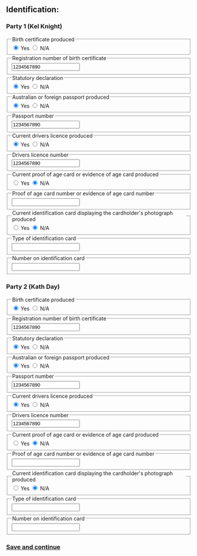 <h2> Identification: </h2>
<h3> Party 1 (Kel Knight) </h3>

<div class="nsw-forms">
        <div class="nsw-form-group">
            <fieldset class="nsw-form-fieldset">
            <legend>
            <span class="nsw-form-legend-text">Birth certificate produced</span>
            </legend>
            <div class="nsw-form-radio">
               <input class="nsw-form-radio__input" type="radio" name="{party1birthcert}" id="{party1birthcertyes}" checked>
               <label class="nsw-form-radio__label" for="{party1birthcertyes}">Yes</label>
               <input class="nsw-form-radio__input" type="radio" name="{party1birthcert}" id="{party1birthcertno}">
               <label class="nsw-form-radio__label" for="{party1birthcertno}">N/A</label>
            </div>
           </fieldset>
        </div>  
<div class="nsw-forms">
        <div class="nsw-form-group">
            <fieldset class="nsw-form-fieldset">
            <legend>
            <span class="nsw-form-legend-text">Registration number of birth certificate</span>
            </legend>
            <div class="nsw-form-text">
               <input class="nsw-form-text__input" type="text" name="{birthcertnumber}" id="{party1birthcertnumber}" value="1234567890">
            </div>
           </fieldset>
        </div>
<div class="nsw-forms">
        <div class="nsw-form-group">
            <fieldset class="nsw-form-fieldset">
            <legend>
            <span class="nsw-form-legend-text">Statutory declaration</span>
            </legend>
            <div class="nsw-form-radio">
               <input class="nsw-form-radio__input" type="radio" name="{party1statutorydeclaration}" id="{party1statutorydeclarationyes}" checked>
               <label class="nsw-form-radio__label" for="{party1statutorydeclarationyes}">Yes</label>
               <input class="nsw-form-radio__input" type="radio" name="{party1statutorydeclaration}" id="{party1statutorydeclarationno}">
               <label class="nsw-form-radio__label" for="{party1statutorydeclarationno}">N/A</label>
            </div>
           </fieldset>
        </div>  
<div class="nsw-forms">
        <div class="nsw-form-group">
            <fieldset class="nsw-form-fieldset">
            <legend>
            <span class="nsw-form-legend-text">Australian or foreign passport produced</span>
            </legend>
            <div class="nsw-form-radio">
               <input class="nsw-form-radio__input" type="radio" name="{party1passport}" id="{party1passportyes}" checked>
               <label class="nsw-form-radio__label" for="{party1passportyes}">Yes</label>
               <input class="nsw-form-radio__input" type="radio" name="{party1passport}" id="{party1passportno}">
               <label class="nsw-form-radio__label" for="{party1passportno}">N/A</label>
            </div>
           </fieldset>
        </div>       
<div class="nsw-forms">
        <div class="nsw-form-group">
            <fieldset class="nsw-form-fieldset">
            <legend>
            <span class="nsw-form-legend-text">Passport number</span>
            </legend>
            <div class="nsw-form-text">
               <input class="nsw-form-text__input" type="text" name="{passportnumber}" id="{party1passportnumber}" value="1234567890">
            </div>
           </fieldset>
        </div>        
<div class="nsw-forms">
        <div class="nsw-form-group">
            <fieldset class="nsw-form-fieldset">
            <legend>
            <span class="nsw-form-legend-text">Current drivers licence produced</span>
            </legend>
            <div class="nsw-form-radio">
               <input class="nsw-form-radio__input" type="radio" name="{party1driverslicence}" id="{party1driverslicenceyes}" checked>
               <label class="nsw-form-radio__label" for="{party1driverslicenceyes}">Yes</label>
               <input class="nsw-form-radio__input" type="radio" name="{party1driverslicence}" id="{party1driverslicenceno}">
               <label class="nsw-form-radio__label" for="{party1driverslicenceno}">N/A</label>
            </div>
           </fieldset>
        </div>          
<div class="nsw-forms">
        <div class="nsw-form-group">
            <fieldset class="nsw-form-fieldset">
            <legend>
            <span class="nsw-form-legend-text">Drivers licence number</span>
            </legend>
            <div class="nsw-form-text">
               <input class="nsw-form-text__input" type="text" name="{licencenumber}" id="{party1licencenumber}" value="1234567890">
            </div>
           </fieldset>
        </div>         
<div class="nsw-forms">
        <div class="nsw-form-group">
            <fieldset class="nsw-form-fieldset">
            <legend>
            <span class="nsw-form-legend-text">Current proof of age card or evidence of age card produced</span>
            </legend>
            <div class="nsw-form-radio">
               <input class="nsw-form-radio__input" type="radio" name="{party1proofofage}" id="{party1proofofageyes}">
               <label class="nsw-form-radio__label" for="{party1proofofageyes}">Yes</label>
               <input class="nsw-form-radio__input" type="radio" name="{party1proofofage}" id="{party1proofofageno}" checked>
               <label class="nsw-form-radio__label" for="{party1proofofageno}">N/A</label>
            </div>
           </fieldset>
        </div>         
<div class="nsw-forms">
        <div class="nsw-form-group">
            <fieldset class="nsw-form-fieldset">
            <legend>
            <span class="nsw-form-legend-text">Proof of age card number or evidence of age card number</span>
            </legend>
            <div class="nsw-form-text">
               <input class="nsw-form-text__input" type="text" name="{proofofagenumber}" id="{party1proofofagenumber}">
            </div>
           </fieldset>
        </div>            
<div class="nsw-forms">
        <div class="nsw-form-group">
            <fieldset class="nsw-form-fieldset">
            <legend>
            <span class="nsw-form-legend-text">Current identification card displaying the cardholder's photograph produced</span>
            </legend>
            <div class="nsw-form-radio">
               <input class="nsw-form-radio__input" type="radio" name="{party1photoID}" id="{party1photoIDyes}">
               <label class="nsw-form-radio__label" for="{party1photoIDyes}">Yes</label>
               <input class="nsw-form-radio__input" type="radio" name="{party1photoID}" id="{party1photoIDno}" checked>
               <label class="nsw-form-radio__label" for="{party1photoIDno}">N/A</label>
            </div>
           </fieldset>
        </div>   
<div class="nsw-forms">
        <div class="nsw-form-group">
            <fieldset class="nsw-form-fieldset">
            <legend>
            <span class="nsw-form-legend-text">Type of identification card</span>
            </legend>
            <div class="nsw-form-text">
               <input class="nsw-form-text__input" type="text" name="{photoIDtype}" id="{party1photoIDtype}">
            </div>
           </fieldset>
        </div>        
<div class="nsw-forms">
        <div class="nsw-form-group">
            <fieldset class="nsw-form-fieldset">
            <legend>
            <span class="nsw-form-legend-text">Number on identification card</span>
            </legend>
            <div class="nsw-form-text">
               <input class="nsw-form-text__input" type="text" name="{photoIDnumber}" id="{party1photoIDnumber}">
            </div>
           </fieldset>
        </div>       
        
        
        
<h3> Party 2 (Kath Day) </h3>

<div class="nsw-forms">
        <div class="nsw-form-group">
            <fieldset class="nsw-form-fieldset">
            <legend>
            <span class="nsw-form-legend-text">Birth certificate produced</span>
            </legend>
            <div class="nsw-form-radio">
               <input class="nsw-form-radio__input" type="radio" name="{party2birthcert}" id="{party2birthcertyes}" checked>
               <label class="nsw-form-radio__label" for="{party2birthcertyes}">Yes</label>
               <input class="nsw-form-radio__input" type="radio" name="{party2birthcert}" id="{party2birthcertno}">
               <label class="nsw-form-radio__label" for="{party2birthcertno}">N/A</label>
            </div>
           </fieldset>
        </div>  
<div class="nsw-forms">
        <div class="nsw-form-group">
            <fieldset class="nsw-form-fieldset">
            <legend>
            <span class="nsw-form-legend-text">Registration number of birth certificate</span>
            </legend>
            <div class="nsw-form-text">
               <input class="nsw-form-text__input" type="text" name="{birthcertnumber}" id="{party2birthcertnumber}" value="1234567890">
            </div>
           </fieldset>
        </div>
<div class="nsw-forms">
        <div class="nsw-form-group">
            <fieldset class="nsw-form-fieldset">
            <legend>
            <span class="nsw-form-legend-text">Statutory declaration</span>
            </legend>
            <div class="nsw-form-radio">
               <input class="nsw-form-radio__input" type="radio" name="{party2statutorydeclaration}" id="{party2statutorydeclarationyes}" checked>
               <label class="nsw-form-radio__label" for="{party2statutorydeclarationyes}">Yes</label>
               <input class="nsw-form-radio__input" type="radio" name="{party2statutorydeclaration}" id="{party2statutorydeclarationno}">
               <label class="nsw-form-radio__label" for="{party2statutorydeclarationno}">N/A</label>
            </div>
           </fieldset>
        </div>  
<div class="nsw-forms">
        <div class="nsw-form-group">
            <fieldset class="nsw-form-fieldset">
            <legend>
            <span class="nsw-form-legend-text">Australian or foreign passport produced</span>
            </legend>
            <div class="nsw-form-radio">
               <input class="nsw-form-radio__input" type="radio" name="{party2passport}" id="{party2passportyes}" checked>
               <label class="nsw-form-radio__label" for="{party2passportyes}">Yes</label>
               <input class="nsw-form-radio__input" type="radio" name="{party2passport}" id="{party2passportno}">
               <label class="nsw-form-radio__label" for="{party2passportno}">N/A</label>
            </div>
           </fieldset>
        </div>       
<div class="nsw-forms">
        <div class="nsw-form-group">
            <fieldset class="nsw-form-fieldset">
            <legend>
            <span class="nsw-form-legend-text">Passport number</span>
            </legend>
            <div class="nsw-form-text">
               <input class="nsw-form-text__input" type="text" name="{passportnumber}" id="{party2passportnumber}" value="1234567890">
            </div>
           </fieldset>
        </div>        
<div class="nsw-forms">
        <div class="nsw-form-group">
            <fieldset class="nsw-form-fieldset">
            <legend>
            <span class="nsw-form-legend-text">Current drivers licence produced</span>
            </legend>
            <div class="nsw-form-radio">
               <input class="nsw-form-radio__input" type="radio" name="{party2driverslicence}" id="{party2driverslicenceyes}" checked>
               <label class="nsw-form-radio__label" for="{party2driverslicenceyes}">Yes</label>
               <input class="nsw-form-radio__input" type="radio" name="{party2driverslicence}" id="{party2driverslicenceno}">
               <label class="nsw-form-radio__label" for="{party2driverslicenceno}">N/A</label>
            </div>
           </fieldset>
        </div>          
<div class="nsw-forms">
        <div class="nsw-form-group">
            <fieldset class="nsw-form-fieldset">
            <legend>
            <span class="nsw-form-legend-text">Drivers licence number</span>
            </legend>
            <div class="nsw-form-text">
               <input class="nsw-form-text__input" type="text" name="{licencenumber}" id="{party2licencenumber}" value="1234567890">
            </div>
           </fieldset>
        </div>         
<div class="nsw-forms">
        <div class="nsw-form-group">
            <fieldset class="nsw-form-fieldset">
            <legend>
            <span class="nsw-form-legend-text">Current proof of age card or evidence of age card produced</span>
            </legend>
            <div class="nsw-form-radio">
               <input class="nsw-form-radio__input" type="radio" name="{party2proofofage}" id="{party2proofofageyes}">
               <label class="nsw-form-radio__label" for="{party2proofofageyes}">Yes</label>
               <input class="nsw-form-radio__input" type="radio" name="{party2proofofage}" id="{party2proofofageno}" checked>
               <label class="nsw-form-radio__label" for="{party2proofofageno}">N/A</label>
            </div>
           </fieldset>
        </div>         
<div class="nsw-forms">
        <div class="nsw-form-group">
            <fieldset class="nsw-form-fieldset">
            <legend>
            <span class="nsw-form-legend-text">Proof of age card number or evidence of age card number</span>
            </legend>
            <div class="nsw-form-text">
               <input class="nsw-form-text__input" type="text" name="{proofofagenumber}" id="{party2proofofagenumber}">
            </div>
           </fieldset>
        </div>            
<div class="nsw-forms">
        <div class="nsw-form-group">
            <fieldset class="nsw-form-fieldset">
            <legend>
            <span class="nsw-form-legend-text">Current identification card displaying the cardholder's photograph produced</span>
            </legend>
            <div class="nsw-form-radio">
               <input class="nsw-form-radio__input" type="radio" name="{party2photoID}" id="{party2photoIDyes}">
               <label class="nsw-form-radio__label" for="{party2photoIDyes}">Yes</label>
               <input class="nsw-form-radio__input" type="radio" name="{party2photoID}" id="{party2photoIDno}" checked>
               <label class="nsw-form-radio__label" for="{party2photoIDno}">N/A</label>
            </div>
           </fieldset>
        </div>   
<div class="nsw-forms">
        <div class="nsw-form-group">
            <fieldset class="nsw-form-fieldset">
            <legend>
            <span class="nsw-form-legend-text">Type of identification card</span>
            </legend>
            <div class="nsw-form-text">
               <input class="nsw-form-text__input" type="text" name="{photoIDtype}" id="{party2photoIDtype}">
            </div>
           </fieldset>
        </div>        
<div class="nsw-forms">
        <div class="nsw-form-group">
            <fieldset class="nsw-form-fieldset">
            <legend>
            <span class="nsw-form-legend-text">Number on identification card</span>
            </legend>
            <div class="nsw-form-text">
               <input class="nsw-form-text__input" type="text" name="{photoIDnumber}" id="{party2photoIDnumber}">
            </div>
           </fieldset>
        </div>               

<h3>
<a href="https://clairehanna.github.io/NOIM-Celebrant-Prototype/previousmarriages/" class="nsw-button nsw-button--primary">Save and continue</a>        
       </h3>   
